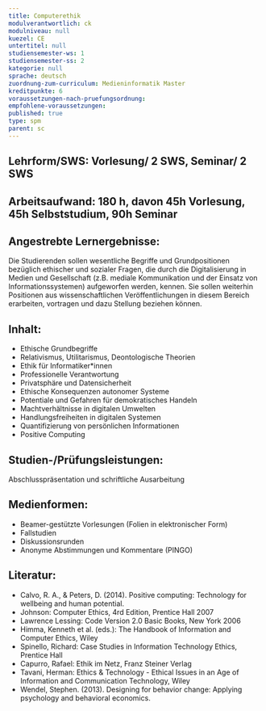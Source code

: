 ```yaml
---
title: Computerethik
modulverantwortlich: ck
modulniveau: null
kuezel: CE
untertitel: null
studiensemester-ws: 1
studiensemester-ss: 2
kategorie: null
sprache: deutsch
zuordnung-zum-curriculum: Medieninformatik Master
kreditpunkte: 6
voraussetzungen-nach-pruefungsordnung:
empfohlene-voraussetzungen: 
published: true
type: spm
parent: sc
---
```


## Lehrform/SWS: Vorlesung/ 2 SWS, Seminar/ 2 SWS


## Arbeitsaufwand: 180 h, davon 45h Vorlesung, 45h Selbststudium, 90h Seminar 


## Angestrebte Lernergebnisse:
Die Studierenden sollen wesentliche Begriffe und Grundpositionen bezüglich ethischer und sozialer Fragen, die durch die Digitalisierung in Medien und Gesellschaft (z.B. mediale Kommunikation und der Einsatz von Informationssystemen) aufgeworfen werden, kennen. Sie sollen weiterhin Positionen aus wissenschaftlichen Veröffentlichungen in diesem Bereich erarbeiten, vortragen und dazu Stellung beziehen können.

## Inhalt:
-	Ethische Grundbegriffe 
-	Relativismus, Utilitarismus, Deontologische Theorien
-	Ethik für Informatiker*innen
-	Professionelle Verantwortung
-	Privatsphäre und Datensicherheit
-	Ethische Konsequenzen autonomer Systeme 
-	Potentiale und Gefahren für demokratisches Handeln
-	Machtverhältnisse in digitalen Umwelten
-	Handlungsfreiheiten in digitalen Systemen
-	Quantifizierung von persönlichen Informationen
-	Positive Computing

 
## Studien-/Prüfungsleistungen:
Abschlusspräsentation und schriftliche Ausarbeitung

## Medienformen:
-	Beamer-gestützte Vorlesungen (Folien in elektronischer Form)
-	Fallstudien
-	Diskussionsrunden
-	Anonyme Abstimmungen und Kommentare (PINGO)



## Literatur:
-	Calvo, R. A., & Peters, D. (2014). Positive computing: Technology for wellbeing and human potential. 
- Johnson: Computer Ethics, 4rd Edition, Prentice Hall 2007
-	Lawrence Lessing: Code Version 2.0 Basic Books, New York 2006
-	Himma, Kenneth et al. (eds.): The Handbook of Information and Computer Ethics, Wiley 
-	Spinello, Richard: Case Studies in Information Technology Ethics, Prentice Hall
-	Capurro, Rafael: Ethik im Netz, Franz Steiner Verlag
-	Tavani, Herman: Ethics & Technology - Ethical Issues in an Age of Information and Communication Technology, Wiley
-	Wendel, Stephen. (2013). Designing for behavior change: Applying psychology and behavioral economics.


